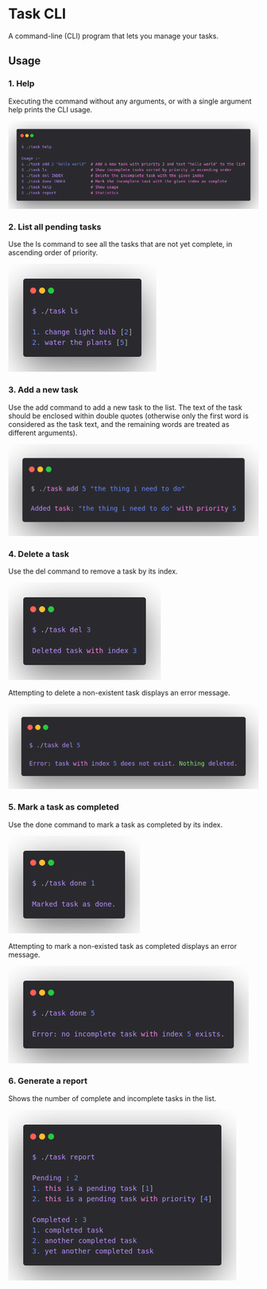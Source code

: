 # Task CLI

A command-line (CLI) program that lets you manage your tasks.

## Usage

### 1. Help

Executing the command without any arguments, or with a single argument help prints the CLI usage.

![1.png](https://github.com/ayush-rathore/task-cli/raw/assets/assets/1.png)

### 2. List all pending tasks

Use the ls command to see all the tasks that are not yet complete, in ascending order of priority.

![2.png](https://github.com/ayush-rathore/task-cli/raw/assets/assets/2.png)

### 3. Add a new task

Use the add command to add a new task to the list. The text of the task should be enclosed within double quotes (otherwise only the first word is considered as the task text, and the remaining words are treated as different arguments).

![3.png](https://github.com/ayush-rathore/task-cli/raw/assets/assets/3.png)

### 4. Delete a task

Use the del command to remove a task by its index.

![4.png](https://github.com/ayush-rathore/task-cli/raw/assets/assets/4.png)

Attempting to delete a non-existent task displays an error message.

![4-1.png](https://github.com/ayush-rathore/task-cli/raw/assets/assets/4-1.png)

### 5. Mark a task as completed

Use the done command to mark a task as completed by its index.

![5.png](https://github.com/ayush-rathore/task-cli/raw/assets/assets/5.png)

Attempting to mark a non-existed task as completed displays an error message.

![5-1.png](https://github.com/ayush-rathore/task-cli/raw/assets/assets/5-1.png)

### 6. Generate a report

Shows the number of complete and incomplete tasks in the list.

![6.png](https://github.com/ayush-rathore/task-cli/raw/assets/assets/6.png)
